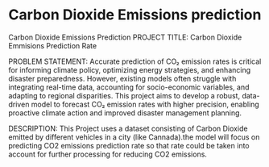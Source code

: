 # Carbon Dioxide Emissions prediction
Carbon Dioxide Emissions Prediction
PROJECT TITLE: Carbon Dioxide Emmisions Prediction Rate

PROBLEM STATEMENT: Accurate prediction of CO₂ emission rates is critical for informing climate policy, optimizing energy strategies, and enhancing disaster preparedness. However, existing models often struggle with integrating real-time data, accounting for socio-economic variables, and adapting to regional disparities. This project aims to develop a robust, data-driven model to forecast CO₂ emission rates with higher precision, enabling proactive climate action and improved disaster management planning.

DESCRIPTION: This Project uses a dataset consisting of Carbon Dioxide emitted by different vehicles in a city (like Cannada).the model will focus on predicting CO2 emissions prediction rate so that rate could be taken into account for further processing for reducing CO2 emissions.
